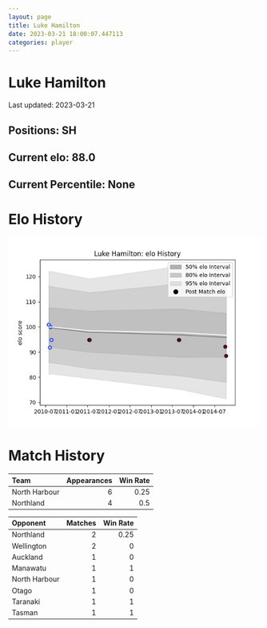 ```yaml
---  
layout: page  
title: Luke Hamilton  
date: 2023-03-21 18:00:07.447113  
categories: player  
---
```

# Luke Hamilton


Last updated: 2023-03-21
## Positions: SH

## Current elo: 88.0

## Current Percentile: None

# Elo History


![elo history](history_LukeHamilton.png)
# Match History


| Team          |   Appearances |   Win Rate |
|:--------------|--------------:|-----------:|
| North Harbour |             6 |       0.25 |
| Northland     |             4 |       0.5  |

| Opponent      |   Matches |   Win Rate |
|:--------------|----------:|-----------:|
| Northland     |         2 |       0.25 |
| Wellington    |         2 |       0    |
| Auckland      |         1 |       0    |
| Manawatu      |         1 |       1    |
| North Harbour |         1 |       0    |
| Otago         |         1 |       0    |
| Taranaki      |         1 |       1    |
| Tasman        |         1 |       1    |